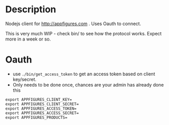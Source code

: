# Description
Nodejs client for <http://appfigures.com> . Uses Oauth to connect.

This is very much WIP - check bin/ to see how the protocol works.
Expect more in a week or so.

# Oauth
- use `./bin/get_access_token` to get an access token based on client key/secret.
- Only needs to be done once, chances are your admin has already done this

```
export APPFIGURES_CLIENT_KEY=
export APPFIGURES_CLIENT_SECRET=
export APPFIGURES_ACCESS_TOKEN=
export APPFIGURES_ACCESS_SECRET=
export APPFIGURES_PRODUCTS=
```
